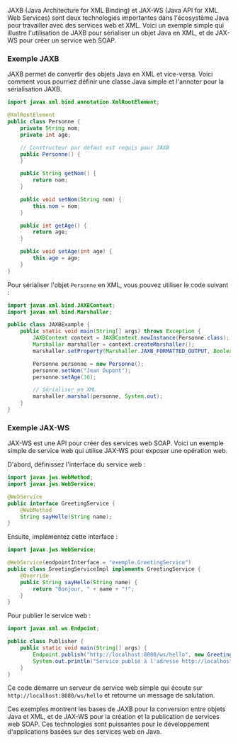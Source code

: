 JAXB (Java Architecture for XML Binding) et JAX-WS (Java API for XML Web Services) sont deux technologies importantes dans l'écosystème Java pour travailler avec des services web et XML. Voici un exemple simple qui illustre l'utilisation de JAXB pour sérialiser un objet Java en XML, et de JAX-WS pour créer un service web SOAP.

### Exemple JAXB

JAXB permet de convertir des objets Java en XML et vice-versa. Voici comment vous pourriez définir une classe Java simple et l'annoter pour la sérialisation JAXB.

```java
import javax.xml.bind.annotation.XmlRootElement;

@XmlRootElement
public class Personne {
    private String nom;
    private int age;

    // Constructeur par défaut est requis pour JAXB
    public Personne() {
    }

    public String getNom() {
        return nom;
    }

    public void setNom(String nom) {
        this.nom = nom;
    }

    public int getAge() {
        return age;
    }

    public void setAge(int age) {
        this.age = age;
    }
}
```

Pour sérialiser l'objet `Personne` en XML, vous pouvez utiliser le code suivant :

```java
import javax.xml.bind.JAXBContext;
import javax.xml.bind.Marshaller;

public class JAXBExample {
    public static void main(String[] args) throws Exception {
        JAXBContext context = JAXBContext.newInstance(Personne.class);
        Marshaller marshaller = context.createMarshaller();
        marshaller.setProperty(Marshaller.JAXB_FORMATTED_OUTPUT, Boolean.TRUE);

        Personne personne = new Personne();
        personne.setNom("Jean Dupont");
        personne.setAge(30);

        // Sérialiser en XML
        marshaller.marshal(personne, System.out);
    }
}
```

### Exemple JAX-WS

JAX-WS est une API pour créer des services web SOAP. Voici un exemple simple de service web qui utilise JAX-WS pour exposer une opération web.

D'abord, définissez l'interface du service web :

```java
import javax.jws.WebMethod;
import javax.jws.WebService;

@WebService
public interface GreetingService {
    @WebMethod
    String sayHello(String name);
}
```

Ensuite, implémentez cette interface :

```java
import javax.jws.WebService;

@WebService(endpointInterface = "exemple.GreetingService")
public class GreetingServiceImpl implements GreetingService {
    @Override
    public String sayHello(String name) {
        return "Bonjour, " + name + "!";
    }
}
```

Pour publier le service web :

```java
import javax.xml.ws.Endpoint;

public class Publisher {
    public static void main(String[] args) {
        Endpoint.publish("http://localhost:8080/ws/hello", new GreetingServiceImpl());
        System.out.println("Service publié à l'adresse http://localhost:8080/ws/hello");
    }
}
```

Ce code démarre un serveur de service web simple qui écoute sur `http://localhost:8080/ws/hello` et retourne un message de salutation.

Ces exemples montrent les bases de JAXB pour la conversion entre objets Java et XML, et de JAX-WS pour la création et la publication de services web SOAP. Ces technologies sont puissantes pour le développement d'applications basées sur des services web en Java.
